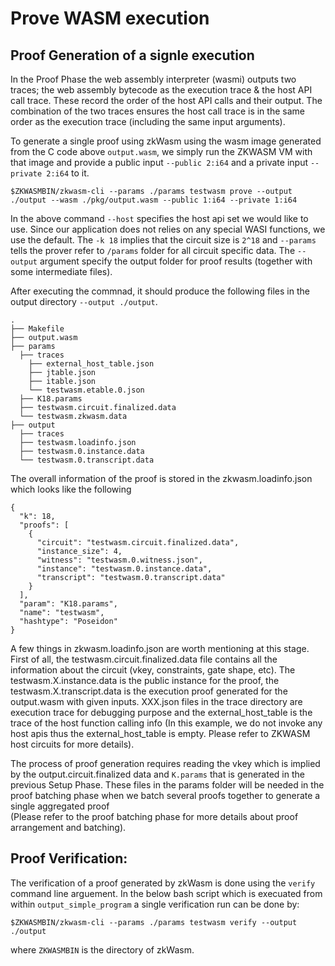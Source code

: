 # Prove WASM execution

## Proof Generation of a signle execution

In the Proof Phase the web assembly interpreter (wasmi) outputs two traces; the web assembly bytecode as the execution trace & the host API call trace. These record the order of the host API calls and their output. The combination of the two traces ensures the host call trace is in the same order as the execution trace (including the same input arguments).<br>

To generate a single proof using zkWasm using the wasm image generated from the C code above `output.wasm`, we simply run the ZKWASM VM with that image and  provide a public input `--public 2:i64` and a private input `--private 2:i64` to it.

```console
$ZKWASMBIN/zkwasm-cli --params ./params testwasm prove --output ./output --wasm ./pkg/output.wasm --public 1:i64 --private 1:i64
```

In the above command `--host` specifies the host api set we would like to use. Since our application does not relies on any special WASI functions, we use the default. The `-k 18` implies that the circuit size is `2^18` and `--params` tells the prover refer to `/params` folder for all circuit specific data. The `--output` argument specify the output folder for proof results (together with some intermediate files).

After executing the commnad, it should produce the following files in the output directory `--output ./output`.

```
.
├── Makefile
├── output.wasm
├── params
  ├── traces
    ├── external_host_table.json
    ├── jtable.json
    ├── itable.json
    └── testwasm.etable.0.json
  ├── K18.params
  ├── testwasm.circuit.finalized.data
  └── testwasm.zkwasm.data
├── output
  ├── traces
  ├── testwasm.loadinfo.json
  ├── testwasm.0.instance.data
  └── testwasm.0.transcript.data
```

The overall information of the proof is stored in the zkwasm.loadinfo.json which looks like the following
```
{
  "k": 18,
  "proofs": [
    {
      "circuit": "testwasm.circuit.finalized.data",
      "instance_size": 4,
      "witness": "testwasm.0.witness.json",
      "instance": "testwasm.0.instance.data",
      "transcript": "testwasm.0.transcript.data"
    }
  ],
  "param": "K18.params",
  "name": "testwasm",
  "hashtype": "Poseidon"
}
```

A few things in zkwasm.loadinfo.json are worth mentioning at this stage. First of all, the testwasm.circuit.finalized.data file contains all the information about the circuit (vkey, constraints, gate shape, etc). The testwasm.X.instance.data is the public instance for the proof, the testwasm.X.transcript.data is the execution proof generated for the output.wasm with given inputs. XXX.json files in the trace directory are execution trace for debugging purpose and the external_host_table is the trace of the host function calling info (In this example, we do not invoke any host apis thus the external_host_table is empty. Please refer to ZKWASM host circuits for more details).

The process of proof generation requires reading the vkey which is implied by the output.circuit.finalized data and `K.params` that is generated in the previous Setup Phase. These files in the params folder will be needed in the proof batching phase when we batch several proofs together to generate a single aggregated proof<br> (Please refer to the proof batching phase for more details about proof arrangement and batching).

## Proof Verification:

The verification of a proof generated by zkWasm is done using the `verify` command line arguement. In the below bash script which is execuated from within `output_simple_program` a single verification run can be done by:

```
$ZKWASMBIN/zkwasm-cli --params ./params testwasm verify --output ./output
```
where `ZKWASMBIN` is the directory of zkWasm.


